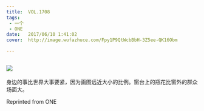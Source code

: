 ```yaml
---
title:	VOL.1708
tags:
 - 一个
 - ONE
date:	2017/06/10 1:41:02
cover:	http://image.wufazhuce.com/Fpy1P9QtWcbBbH-3Z5ee-QK16Obm

---
```

![](http://image.wufazhuce.com/Fpy1P9QtWcbBbH-3Z5ee-QK16Obm)
---

身边的事比世界大事要紧，因为画图远近大小的比例。窗台上的瓶花比窗外的群众场面大。
 
Reprinted from ONE
